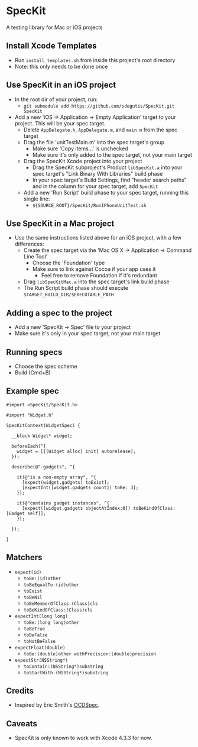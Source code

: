 # SpecKit

A testing library for Mac or iOS projects

## Install Xcode Templates

* Run `install_templates.sh` from inside this project's root directory
* Note: this only needs to be done once

## Use SpecKit in an iOS project

* In the root dir of your project, run:
    * `git submodule add https://github.com/sdegutis/SpecKit.git SpecKit`
* Add a new 'iOS -> Application -> Empty Application' target to your project. This will be your spec target.
    * Delete `AppDelegate.h`, `AppDelegate.m`, and `main.m` from the spec target
    * Drag the file 'unitTestMain.m' into the spec target's group
        * Make sure 'Copy items...' is unchecked
        * Make sure it's only added to the spec target, not your main target
    * Drag the SpecKit Xcode project into your project
        * Drag the SpecKit subproject's Product `libSpecKit.a` into your spec target's "Link Binary With Libraries" build phase
        * In your spec target's Build Settings, find "header search paths" and in the column for your spec target, add `SpecKit`
    * Add a new 'Run Script' build phase to your spec target, running this single line:
        * `${SOURCE_ROOT}/SpecKit/RunIPhoneUnitTest.sh`

## Use SpecKit in a Mac project

* Use the same instructions listed above for an iOS project, with a few differences:
    * Create the spec target via the 'Mac OS X -> Application -> Command Line Tool'
        * Choose the 'Foundation' type
        * Make sure to link against Cocoa if your app uses it
            * Feel free to remove Foundation if it's redundant
    * Drag `libSpecKitMac.a` into the spec target's link build phase
    * The Run Script build phase should execute `$TARGET_BUILD_DIR/$EXECUTABLE_PATH`

## Adding a spec to the project

* Add a new 'SpecKit -> Spec' file to your project
* Make sure it's only in your spec target, not your main target

## Running specs

* Choose the spec scheme
* Build (Cmd+B)

## Example spec

```objc
#import <SpecKit/SpecKit.h>

#import "Widget.h"

SpecKitContext(WidgetSpec) {

  __block Widget* widget;

  beforeEach(^{
    widget = [[[Widget alloc] init] autorelease];
  });

  describe(@"-gadgets", ^{

    it(@"is a non-empty array", ^{
      [expect(widget.gadgets) toExist];
      [expectInt([widget.gadgets count]) toBe: 3];
    });

    it(@"contains gadget instances", ^{
      [expect([widget.gadgets objectAtIndex:0]) toBeKindOfClass: [Gadget self]];
    });

  });

}
```

## Matchers

* `expect(id)`
  * `toBe:(id)other`
  * `toBeEqualTo:(id)other`
  * `toExist`
  * `toBeNil`
  * `toBeMemberOfClass:(Class)cls`
  * `toBeKindOfClass:(Class)cls`
* `expectInt(long long)`
  * `toBe:(long long)other`
  * `toBeTrue`
  * `toBeFalse`
  * `toNotBeFalse`
* `expectFloat(double)`
  * `toBe:(double)other withPrecision:(double)precision`
* `expectStr(NSString*)`
  * `toContain:(NSString*)substring`
  * `toStartWith:(NSString*)substring`

## Credits

* Inspired by Eric Smith's [OCDSpec](https://github.com/paytonrules/OCDSpec).

## Caveats

* SpecKit is only known to work with Xcode 4.3.3 for now.
